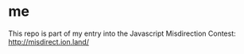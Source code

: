 # me

This repo is part of my entry into the Javascript Misdirection Contest: http://misdirect.ion.land/